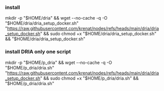 ### install 
mkdir -p "$HOME/dria" && wget --no-cache -q -O "$HOME/dria/dria_setup_docker.sh" "https://raw.githubusercontent.com/krenat/nodes/refs/heads/main/dria/dria_setup_docker.sh" && sudo chmod +x "$HOME/dria/dria_setup_docker.sh" && "$HOME/dria/dria_setup_docker.sh"

### install DRIA only one script 
mkdir -p "$HOME/p_dria" && wget --no-cache -q -O "$HOME/p_dria/dria.sh" "https://raw.githubusercontent.com/krenat/nodes/refs/heads/main/dria/dria_setup_docker.sh" && sudo chmod +x "$HOME/p_dria/dria.sh" && "$HOME/p_dria/dria.sh"